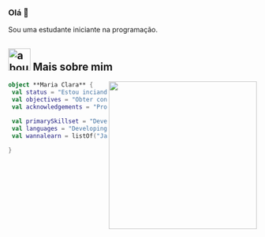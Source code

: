 ### Olá 👋

Sou uma estudante iniciante na programação.

## <img width="45" alt="about" src="https://raw.github.com/elizarov/elizarov/master/about.png"> Mais sobre mim

<img align="right" width="300" src="https://i2.wp.com/allhtaccess.info/wp-content/uploads/2018/03/programming.gif?fit=1281%2C716&ssl=1" />

```kotlin
object **Maria Clara** {
 val status = "Estou inciando na programação"
 val objectives = "Obter conhecimentos de várias linguagens"
 val acknowledgements = "Programação"
 
 val primarySkillset = "Developing..."
 val languages = "Developing..."
 val wannalearn = listOf("Javascript", "HTML", "CSS", "Python")

}
```
